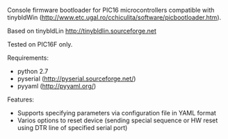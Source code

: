 Console firmware bootloader for PIC16 microcontrollers compatible with tinybldWin (http://www.etc.ugal.ro/cchiculita/software/picbootloader.htm).

Based on tinybldLin http://tinybldlin.sourceforge.net

Tested on PIC16F only.

Requirements:
- python 2.7
- pyserial (http://pyserial.sourceforge.net/)
- pyyaml (http://pyyaml.org/)

Features:
- Supports specifying parameters via configuration file in YAML format
- Varios options to reset device (sending special sequence or HW reset using DTR line of specified serial port)

